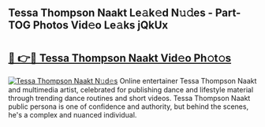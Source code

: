 ## Tessa Thompson Naakt Le𝚊k𝚎d N𝚞𝚍es - Part-TOG Photos Vid𝚎o Le𝚊ks jQkUx

# <h2><a href="http://fb83w5v.evod.top/?m=Tessa+Thompson+Naakt">🔗 👉🔴 Tessa Thompson Naakt Vid𝚎o Ph𝚘t𝚘s</a></h2>

[![Tessa Thompson Naakt N𝚞d𝚎s](https://i.imgur.com/8V9OHl7.gif)](http://fb83w5v.evod.top/?m=Tessa+Thompson+Naakt)
Online entertainer Tessa Thompson Naakt and multimedia artist, celebrated for publishing dance and lifestyle material through trending dance routines and short videos. Tessa Thompson Naakt public persona is one of confidence and authority, but behind the scenes, he's a complex and nuanced individual. 
